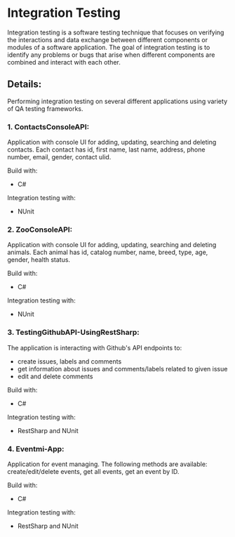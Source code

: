 # Integration Testing
Integration testing is a software testing technique that focuses on verifying the interactions and data exchange between different components or modules of a software application. The goal of integration testing is to identify any problems or bugs that arise when different components are combined and interact with each other.

## Details:
Performing integration testing on several different applications using variety of QA testing frameworks. 

### 1. ContactsConsoleAPI:
Application with console UI for adding, updating, searching and deleting contacts. Each contact has id, first name, last name, address, phone number, email, gender, contact ulid. <br/>

Build with:
- C#

Integration testing with:
- NUnit

### 2. ZooConsoleAPI:
Application with console UI for adding, updating, searching and deleting animals. Each animal has id, catalog number, name, breed, type, age, gender, health status. <br/>

Build with:
- C#

Integration testing with:
- NUnit

### 3. TestingGithubAPI-UsingRestSharp:
The application is interacting with Github's API endpoints to:
- create issues, labels and comments
- get information about issues and comments/labels related to given issue
- edit and delete comments

Build with:
- C#

Integration testing with:
- RestSharp and NUnit

### 4. Eventmi-App:
Application for event managing. The following methods are available: create/edit/delete events, get all events, get an event by ID.

Build with:
- C#

Integration testing with:
- RestSharp and NUnit